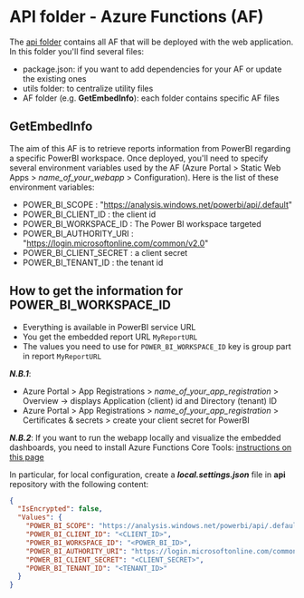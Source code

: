 # API folder - Azure Functions (AF)

The [api folder](https://github.com/Cosmo-Tech/azure-sample-webapp/tree/main/api) contains all AF that will be deployed with the web application.
In this folder you'll find several files:

- package.json: if you want to add dependencies for your AF or update the existing ones
- utils folder: to centralize utility files
- AF folder (e.g. **GetEmbedInfo**): each folder contains specific AF files

## GetEmbedInfo

The aim of this AF is to retrieve reports information from PowerBI regarding a specific PowerBI workspace.
Once deployed, you'll need to specify several environment variables used by the AF (Azure Portal > Static Web Apps > _name_of_your_webapp_ > Configuration).
Here is the list of these environment variables:

- POWER_BI_SCOPE : "https://analysis.windows.net/powerbi/api/.default"
- POWER_BI_CLIENT_ID : the client id
- POWER_BI_WORKSPACE_ID : The Power BI workspace targeted
- POWER_BI_AUTHORITY_URI : "https://login.microsoftonline.com/common/v2.0"
- POWER_BI_CLIENT_SECRET : a client secret
- POWER_BI_TENANT_ID : the tenant id

## How to get the information for POWER_BI_WORKSPACE_ID

- Everything is available in PowerBI service URL
- You get the embedded report URL `MyReportURL`
- The values you need to use for `POWER_BI_WORKSPACE_ID` key is group part in report `MyReportURL`

_**N.B.1**_:

- Azure Portal > App Registrations > _name_of_your_app_registration_ > Overview -> displays Application (client) id and Directory (tenant) ID
- Azure Portal > App Registrations > _name_of_your_app_registration_ > Certificates & secrets > create your client secret for PowerBI

_**N.B.2**_: If you want to run the webapp locally and visualize the embedded dashboards, you need to install Azure Functions Core Tools: [instructions on this page](https://docs.microsoft.com/en-us/azure/azure-functions/functions-run-local)

In particular, for local configuration, create a _**local.settings.json**_ file in **api** repository with the following content:

```json
{
  "IsEncrypted": false,
  "Values": {
    "POWER_BI_SCOPE": "https://analysis.windows.net/powerbi/api/.default",
    "POWER_BI_CLIENT_ID": "<CLIENT_ID>",
    "POWER_BI_WORKSPACE_ID": "<POWER_BI_ID>",
    "POWER_BI_AUTHORITY_URI": "https://login.microsoftonline.com/common/v2.0",
    "POWER_BI_CLIENT_SECRET": "<CLIENT_SECRET>",
    "POWER_BI_TENANT_ID": "<TENANT_ID>"
  }
}
```
